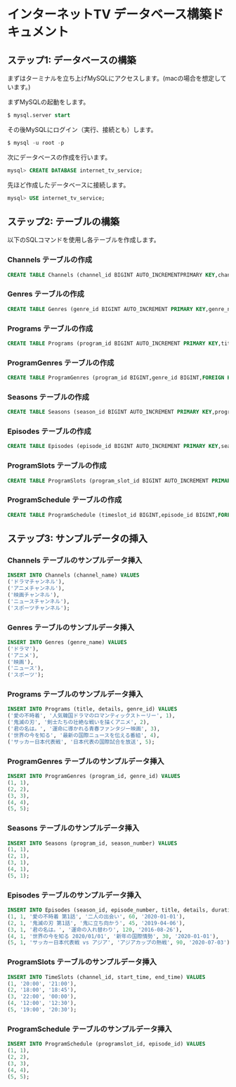 # インターネットTV データベース構築ドキュメント
## ステップ1: データベースの構築
まずはターミナルを立ち上げMySQLにアクセスします。(macの場合を想定しています。)

 まずMySQLの起動をします。

```sql
$ mysql.server start
```

 その後MySQLにログイン（実行、接続とも）します。

```sql
$ mysql -u root -p
```

次にデータベースの作成を行います。

```sql
mysql> CREATE DATABASE internet_tv_service;
```

先ほど作成したデータベースに接続します。

```sql
mysql> USE internet_tv_service;
```

## ステップ2: テーブルの構築

以下のSQLコマンドを使用し各テーブルを作成します。
### Channels テーブルの作成

```sql
CREATE TABLE Channels (channel_id BIGINT AUTO_INCREMENTPRIMARY KEY,channel_name VARCHAR(100));
```

### Genres テーブルの作成
```sql
CREATE TABLE Genres (genre_id BIGINT AUTO_INCREMENT PRIMARY KEY,genre_name VARCHAR(100));
```

### Programs テーブルの作成
```sql
CREATE TABLE Programs (program_id BIGINT AUTO_INCREMENT PRIMARY KEY,title VARCHAR(100),details TEXT,genre_id BIGINT,FOREIGN KEY (genre_id) REFERENCES Genres(genre_id));
```

### ProgramGenres テーブルの作成
```sql
CREATE TABLE ProgramGenres (program_id BIGINT,genre_id BIGINT,FOREIGN KEY (program_id) REFERENCES Programs(program_id),FOREIGN KEY (genre_id) REFERENCES Genres(genre_id));
```

### Seasons テーブルの作成
```sql
CREATE TABLE Seasons (season_id BIGINT AUTO_INCREMENT PRIMARY KEY,program_id BIGINT,season_number INT,FOREIGN KEY (program_id) REFERENCES Programs(program_id));
```

### Episodes テーブルの作成
```sql
CREATE TABLE Episodes (episode_id BIGINT AUTO_INCREMENT PRIMARY KEY,season_id BIGINT,episode_number INT,title VARCHAR(100),details TEXT,duration INT,release_date DATE,FOREIGN KEY (season_id) REFERENCES Seasons(season_id));
```

### ProgramSlots テーブルの作成
```sql
CREATE TABLE ProgramSlots (program_slot_id BIGINT AUTO_INCREMENT PRIMARY KEY,channel_id BIGINT,start_time TIME,end_time TIME,FOREIGN KEY (channel_id) REFERENCES Channels(channel_id));
```

### ProgramSchedule テーブルの作成
```sql
CREATE TABLE ProgramSchedule (timeslot_id BIGINT,episode_id BIGINT,FOREIGN KEY (timeslot_id) REFERENCES TimeSlots(timeslot_id),FOREIGN KEY (episode_id) REFERENCES Episodes(episode_id));
```

## ステップ3: サンプルデータの挿入
### Channels テーブルのサンプルデータ挿入
```sql
INSERT INTO Channels (channel_name) VALUES
('ドラマチャンネル'),
('アニメチャンネル'),
('映画チャンネル'),
('ニュースチャンネル'),
('スポーツチャンネル');
```

### Genres テーブルのサンプルデータ挿入
```sql
INSERT INTO Genres (genre_name) VALUES
('ドラマ'),
('アニメ'),
('映画'),
('ニュース'),
('スポーツ');
```

### Programs テーブルのサンプルデータ挿入
```sql
INSERT INTO Programs (title, details, genre_id) VALUES
('愛の不時着', '人気韓国ドラマのロマンティックストーリー', 1),
('鬼滅の刃', '剣士たちの壮絶な戦いを描くアニメ', 2),
('君の名は。', '運命に導かれる青春ファンタジー映画', 3),
('世界の今を知る', '最新の国際ニュースを伝える番組', 4),
('サッカー日本代表戦', '日本代表の国際試合を放送', 5);
```

### ProgramGenres テーブルのサンプルデータ挿入
```sql
INSERT INTO ProgramGenres (program_id, genre_id) VALUES
(1, 1),
(2, 2),
(3, 3),
(4, 4),
(5, 5);
```

### Seasons テーブルのサンプルデータ挿入
```sql
INSERT INTO Seasons (program_id, season_number) VALUES
(1, 1),
(2, 1),
(3, 1),
(4, 1),
(5, 1);
```

### Episodes テーブルのサンプルデータ挿入
```sql
INSERT INTO Episodes (season_id, episode_number, title, details, duration, release_date) VALUES
(1, 1, '愛の不時着 第1話', '二人の出会い', 60, '2020-01-01'),
(2, 1, '鬼滅の刃 第1話', '鬼に立ち向かう', 45, '2019-04-06'),
(3, 1, '君の名は。', '運命の入れ替わり', 120, '2016-08-26'),
(4, 1, '世界の今を知る 2020/01/01', '新年の国際情勢', 30, '2020-01-01'),
(5, 1, 'サッカー日本代表戦 vs アジア', 'アジアカップの熱戦', 90, '2020-07-03');
```

### ProgramSlots テーブルのサンプルデータ挿入
```sql
INSERT INTO TimeSlots (channel_id, start_time, end_time) VALUES
(1, '20:00', '21:00'),
(2, '18:00', '18:45'),
(3, '22:00', '00:00'),
(4, '12:00', '12:30'),
(5, '19:00', '20:30');
```

### ProgramSchedule テーブルのサンプルデータ挿入
```sql
INSERT INTO ProgramSchedule (programslot_id, episode_id) VALUES
(1, 1),
(2, 2),
(3, 3),
(4, 4),
(5, 5);
```

